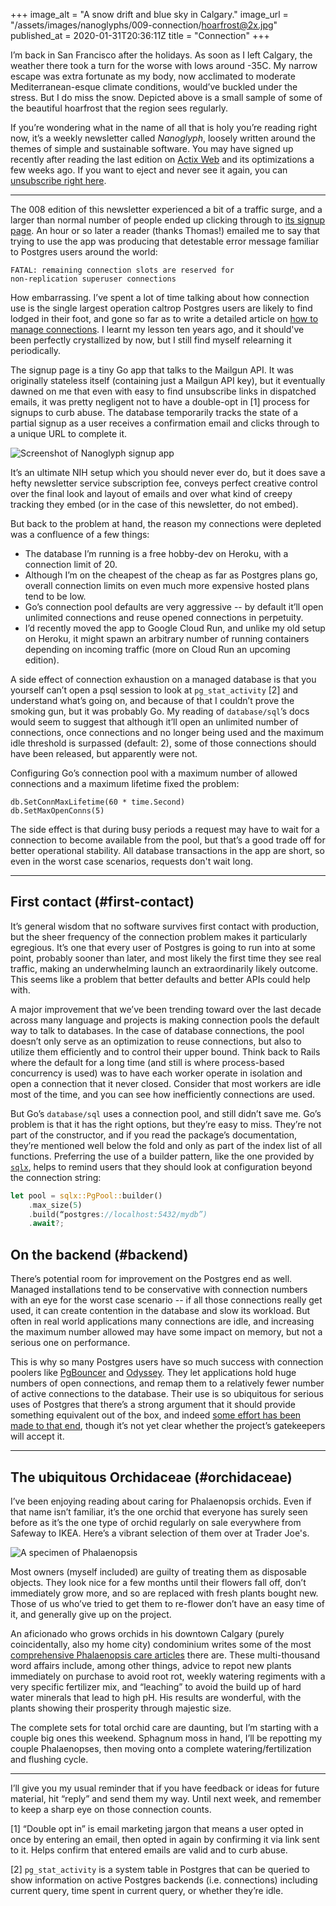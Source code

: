 +++
image_alt = "A snow drift and blue sky in Calgary."
image_url = "/assets/images/nanoglyphs/009-connection/hoarfrost@2x.jpg"
published_at = 2020-01-31T20:36:11Z
title = "Connection"
+++

I’m back in San Francisco after the holidays. As soon as I left Calgary, the weather there took a turn for the worse with lows around -35C. My narrow escape was extra fortunate as my body, now acclimated to moderate Mediterranean-esque climate conditions, would’ve buckled under the stress. But I do miss the snow. Depicted above is a small sample of some of the beautiful hoarfrost that the region sees regularly.

If you’re wondering what in the name of all that is holy you’re reading right now, it’s a weekly newsletter called _Nanoglyph_, loosely written around the themes of simple and sustainable software. You may have signed up recently after reading the last edition on [Actix Web](/nanoglyphs/008-actix) and its optimizations a few weeks ago. If you want to eject and never see it again, you can [unsubscribe right here](%unsubscribe_url%).

---

The 008 edition of this newsletter experienced a bit of a traffic surge, and a larger than normal number of people ended up clicking through to [its signup page](https://nanoglyph-signup.brandur.org/). An hour or so later a reader (thanks Thomas!) emailed me to say that trying to use the app was producing that detestable error message familiar to Postgres users around the world:

```
FATAL: remaining connection slots are reserved for
non-replication superuser connections
```

How embarrassing. I’ve spent a lot of time talking about how connection use is the single largest operation caltrop Postgres users are likely to find lodged in their foot, and gone so far as to write a detailed article on [how to manage connections](/postgres-connections). I learnt my lesson ten years ago, and it should've been perfectly crystallized by now, but I still find myself relearning it periodically.

The signup page is a tiny Go app that talks to the Mailgun API. It was originally stateless itself (containing just a Mailgun API key), but it eventually dawned on me that even with easy to find unsubscribe links in dispatched emails, it was pretty negligent not to have a double-opt in [1] process for signups to curb abuse. The database temporarily tracks the state of a partial signup as a user receives a confirmation email and clicks through to a unique URL to complete it.

![Screenshot of Nanoglyph signup app](/assets/images/nanoglyphs/009-connection/nanoglyph-signup@2x.jpg)

It’s an ultimate NIH setup which you should never ever do, but it does save a hefty newsletter service subscription fee, conveys perfect creative control over the final look and layout of emails and over what kind of creepy tracking they embed (or in the case of this newsletter, do not embed).

But back to the problem at hand, the reason my connections were depleted was a confluence of a few things:

* The database I’m running is a free hobby-dev on Heroku, with a connection limit of 20.
* Although I’m on the cheapest of the cheap as far as Postgres plans go, overall connection limits on even much more expensive hosted plans tend to be low.
* Go’s connection pool defaults are very aggressive -- by default it’ll open unlimited connections and reuse opened connections in perpetuity.
* I’d recently moved the app to Google Cloud Run, and unlike my old setup on Heroku, it might spawn an arbitrary number of running containers depending on incoming traffic (more on Cloud Run an upcoming edition).

A side effect of connection exhaustion on a managed database is that you yourself can’t open a psql session to look at `pg_stat_activity` [2] and understand what’s going on, and because of that I couldn’t prove the smoking gun, but it was probably Go. My reading of `database/sql`’s docs would seem to suggest that although it’ll open an unlimited number of connections, once connections and no longer being used and the maximum idle threshold is surpassed (default: 2), some of those connections should have been released, but apparently were not.

Configuring Go’s connection pool with a maximum number of allowed connections and a maximum lifetime fixed the problem:

```
db.SetConnMaxLifetime(60 * time.Second)
db.SetMaxOpenConns(5)
```

The side effect is that during busy periods a request may have to wait for a connection to become available from the pool, but that’s a good trade off for better operational stability. All database transactions in the app are short, so even in the worst case scenarios, requests don't wait long.

---

## First contact (#first-contact)

It’s general wisdom that no software survives first contact with production, but the sheer frequency of the connection problem makes it particularly egregious. It’s one that every user of Postgres is going to run into at some point, probably sooner than later, and most likely the first time they see real traffic, making an underwhelming launch an extraordinarily likely outcome. This seems like a problem that better defaults and better APIs could help with.

A major improvement that we’ve been trending toward over the last decade across many language and projects is making connection pools the default way to talk to databases. In the case of database connections, the pool doesn’t only serve as an optimization to reuse connections, but also to utilize them efficiently and to control their upper bound. Think back to Rails where the default for a long time (and still is where process-based concurrency is used) was to have each worker operate in isolation and open a connection that it never closed. Consider that most workers are idle most of the time, and you can see how inefficiently connections are used.

But Go’s `database/sql` uses a connection pool, and still didn’t save me. Go’s problem is that it has the right options, but they’re easy to miss. They’re not part of the constructor, and if you read the package’s documentation, they’re mentioned well below the fold and only as part of the index list of all functions. Preferring the use of a builder pattern, like the one provided by [`sqlx`](https://github.com/launchbadge/sqlx), helps to remind users that they should look at configuration beyond the connection string:

``` rust
let pool = sqlx::PgPool::builder()
    .max_size(5)
    .build(“postgres://localhost:5432/mydb”)
    .await?;
```

## On the backend (#backend)

There’s potential room for improvement on the Postgres end as well. Managed installations tend to be conservative with connection numbers with an eye for the worst case scenario -- if all those connections really get used, it can create contention in the database and slow its workload. But often in real world applications many connections are idle, and increasing the maximum number allowed may have some impact on memory, but not a serious one on performance.

This is why so many Postgres users have so much success with connection poolers like [PgBouncer](https://github.com/pgbouncer/pgbouncer) and [Odyssey](https://github.com/yandex/odyssey). They let applications hold huge numbers of open connections, and remap them to a relatively fewer number of active connections to the database. Their use is so ubiquitous for serious uses of Postgres that there’s a strong argument that it should provide something equivalent out of the box, and indeed [some effort has been made to that end](https://www.postgresql.org/message-id/ac873432-31cf-d5e4-0b80-b5ac95cfe385@postgrespro.ru), though it’s not yet clear whether the project’s gatekeepers will accept it.

---

## The ubiquitous Orchidaceae (#orchidaceae)

I’ve been enjoying reading about caring for Phalaenopsis orchids. Even if that name isn’t familiar, it’s the one orchid that everyone has surely seen before as it’s the one type of orchid regularly on sale everywhere from Safeway to IKEA. Here’s a vibrant selection of them over at Trader Joe's.

![A specimen of Phalaenopsis](/assets/images/nanoglyphs/009-connection/phalaenopsis-2@2x.jpg)

Most owners (myself included) are guilty of treating them as disposable objects. They look nice for a few months until their flowers fall off, don’t immediately grow more, and so are replaced with fresh plants bought new. Those of us who’ve tried to get them to re-flower don’t have an easy time of it, and generally give up on the project.

An aficionado who grows orchids in his downtown Calgary (purely coincidentally, also my home city) condominium writes some of the most [comprehensive Phalaenopsis care articles](http://herebutnot.com/how-we-grow-orchids-in-calgary-alberta-canada/) there are. These multi-thousand word affairs include, among other things, advice to repot new plants immediately on purchase to avoid root rot, weekly watering regiments with a very specific fertilizer mix, and “leaching” to avoid the build up of hard water minerals that lead to high pH. His results are wonderful, with the plants showing their prosperity through majestic size.

The complete sets for total orchid care are daunting, but I’m starting with a couple big ones this weekend. Sphagnum moss in hand, I’ll be repotting my couple Phalaenopses, then moving onto a complete watering/fertilization and flushing cycle.

---

I’ll give you my usual reminder that if you have feedback or ideas for future material, hit “reply” and send them my way. Until next week, and remember to keep a sharp eye on those connection counts.

[1] “Double opt in” is email marketing jargon that means a user opted in once by entering an email, then opted in again by confirming it via link sent to it. Helps confirm that entered emails are valid and to curb abuse.

[2] `pg_stat_activity` is a system table in Postgres that can be queried to show information on active Postgres backends (i.e. connections) including current query, time spent in current query, or whether they’re idle.
